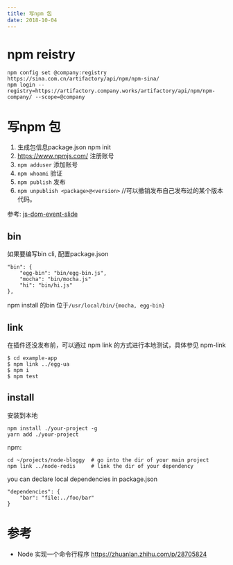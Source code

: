 ```yaml
---
title: 写npm 包
date: 2018-10-04
---
```

# npm reistry
    npm config set @company:registry https://sina.com.cn/artifactory/api/npm/npm-sina/
    npm login --registry=https://artifactory.company.works/artifactory/api/npm/npm-company/ --scope=@company

# 写npm 包
1. 生成包信息package.json
    npm init
2. https://www.npmjs.com/ 注册账号
3. `npm adduser` 添加账号
3. `npm whoami` 验证
5. `npm publish` 发布
6. `npm unpublish <package>@<version>` //可以撤销发布自己发布过的某个版本代码。

参考: [js-dom-event-slide](/p/ria/js-dom-event-slide)

## bin
如果要编写bin cli, 配置package.json

    "bin": {
        "egg-bin": "bin/egg-bin.js",
        "mocha": "bin/mocha.js"
        "hi": "bin/hi.js"
    },

npm install 的bin 位于`/usr/local/bin/{mocha, egg-bin}`

## link
在插件还没发布前，可以通过 npm link 的方式进行本地测试，具体参见 npm-link

    $ cd example-app
    $ npm link ../egg-ua
    $ npm i
    $ npm test

## install
安装到本地

    npm install ./your-project -g
    yarn add ./your-project

npm:

    cd ~/projects/node-bloggy  # go into the dir of your main project
    npm link ../node-redis     # link the dir of your dependency

you can declare local dependencies in package.json

    "dependencies": {
        "bar": "file:../foo/bar"
    }

# 参考
- Node 实现一个命令行程序 https://zhuanlan.zhihu.com/p/28705824